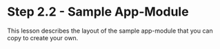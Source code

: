 # Step 2.2 - Sample App-Module

This lesson describes the layout of the sample app-module that you can copy to create your own.
